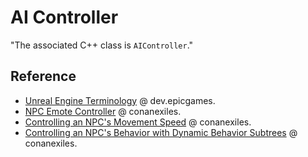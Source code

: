 # AI Controller

"The associated C++ class is `AIController`."

## Reference

- [Unreal Engine Terminology](https://dev.epicgames.com/documentation/en-us/unreal-engine/unreal-engine-terminology) @ dev.epicgames.
- [NPC Emote Controller](https://www.conanexiles.com/wp-content/wiki/3080520032.html) @ conanexiles.
- [Controlling an NPC's Movement Speed](https://www.conanexiles.com/mods/) @ conanexiles.
- [Controlling an NPC's Behavior with Dynamic Behavior Subtrees](https://www.conanexiles.com/wp-content/wiki/3858531074.html) @ conanexiles.
